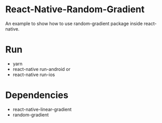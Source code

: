 # React-Native-Random-Gradient
An example to show how to use random-gradient package inside react-native.

# Run
- yarn
- react-native run-android or
- react-native run-ios


# Dependencies
- react-native-linear-gradient
- random-gradient
